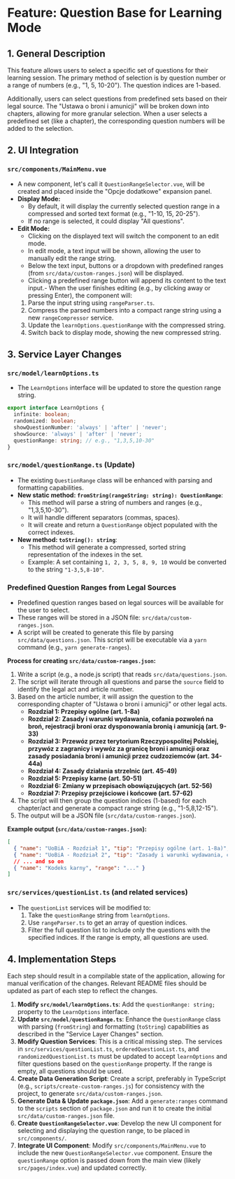# Feature: Question Base for Learning Mode

## 1. General Description

This feature allows users to select a specific set of questions for their learning session. The primary method of selection is by question number or a range of numbers (e.g., "1, 5, 10-20"). The question indices are 1-based.

Additionally, users can select questions from predefined sets based on their legal source. The "Ustawa o broni i amunicji" will be broken down into chapters, allowing for more granular selection. When a user selects a predefined set (like a chapter), the corresponding question numbers will be added to the selection.

## 2. UI Integration

### `src/components/MainMenu.vue`

-   A new component, let's call it `QuestionRangeSelector.vue`, will be created and placed inside the "Opcje dodatkowe" expansion panel.
-   **Display Mode:**
    -   By default, it will display the currently selected question range in a compressed and sorted text format (e.g., "1-10, 15, 20-25").
    -   If no range is selected, it could display "All questions".
-   **Edit Mode:**
    -   Clicking on the displayed text will switch the component to an edit mode.
    -   In edit mode, a text input will be shown, allowing the user to manually edit the range string.
    -   Below the text input, buttons or a dropdown with predefined ranges (from `src/data/custom-ranges.json`) will be displayed.
    -   Clicking a predefined range button will append its content to the text input.-   When the user finishes editing (e.g., by clicking away or pressing Enter), the component will:
    1.  Parse the input string using `rangeParser.ts`.
    2.  Compress the parsed numbers into a compact range string using a new `rangeCompressor` service.
    3.  Update the `learnOptions.questionRange` with the compressed string.
    4.  Switch back to display mode, showing the new compressed string.

## 3. Service Layer Changes

### `src/model/learnOptions.ts`

-   The `LearnOptions` interface will be updated to store the question range string.

```typescript
export interface LearnOptions {
  infinite: boolean;
  randomized: boolean;
  showQuestionNumber: 'always' | 'after' | 'never';
  showSource: 'always' | 'after' | 'never';
  questionRange: string; // e.g., "1,3,5,10-30"
}
```

### `src/model/questionRange.ts` (Update)

- The existing `QuestionRange` class will be enhanced with parsing and formatting capabilities.
- **New static method: `fromString(rangeString: string): QuestionRange`**:
    - This method will parse a string of numbers and ranges (e.g., "1,3,5,10-30").
    - It will handle different separators (commas, spaces).
    - It will create and return a `QuestionRange` object populated with the correct indexes.
- **New method: `toString(): string`**:
    - This method will generate a compressed, sorted string representation of the indexes in the set.
    - Example: A set containing `1, 2, 3, 5, 8, 9, 10` would be converted to the string `"1-3,5,8-10"`.

### Predefined Question Ranges from Legal Sources

-   Predefined question ranges based on legal sources will be available for the user to select.
-   These ranges will be stored in a JSON file: `src/data/custom-ranges.json`.
-   A script will be created to generate this file by parsing `src/data/questions.json`. This script will be executable via a `yarn` command (e.g., `yarn generate-ranges`).

**Process for creating `src/data/custom-ranges.json`:**

1.  Write a script (e.g., a node.js script) that reads `src/data/questions.json`.
2.  The script will iterate through all questions and parse the `source` field to identify the legal act and article number.
3.  Based on the article number, it will assign the question to the corresponding chapter of "Ustawa o broni i amunicji" or other legal acts.
    -   **Rozdział 1: Przepisy ogólne (art. 1-8a)**
    -   **Rozdział 2: Zasady i warunki wydawania, cofania pozwoleń na broń, rejestracji broni oraz dysponowania bronią i amunicją (art. 9-33)**
    -   **Rozdział 3: Przewóz przez terytorium Rzeczypospolitej Polskiej, przywóz z zagranicy i wywóz za granicę broni i amunicji oraz zasady posiadania broni i amunicji przez cudzoziemców (art. 34-44a)**
    -   **Rozdział 4: Zasady działania strzelnic (art. 45-49)**
    -   **Rozdział 5: Przepisy karne (art. 50-51)**
    -   **Rozdział 6: Zmiany w przepisach obowiązujących (art. 52-56)**
    -   **Rozdział 7: Przepisy przejściowe i końcowe (art. 57-62)**
4.  The script will then group the question indices (1-based) for each chapter/act and generate a compact range string (e.g., "1-5,8,12-15").
5.  The output will be a JSON file (`src/data/custom-ranges.json`).

**Example output (`src/data/custom-ranges.json`):**
```json
[
  { "name": "UoBiA - Rozdział 1", "tip": "Przepisy ogólne (art. 1-8a)", "range": "..." },
  { "name": "UoBiA - Rozdział 2", "tip": "Zasady i warunki wydawania, cofania pozwoleń na broń, rejestracji broni oraz dysponowania bronią i amunicją (art. 9-33)", "range": "..." },
  // ... and so on
  { "name": "Kodeks karny", "range": "..." }
]
```

### `src/services/questionList.ts` (and related services)

-   The `questionList` services will be modified to:
    1.  Take the `questionRange` string from `learnOptions`.
    2.  Use `rangeParser.ts` to get an array of question indices.
    3.  Filter the full question list to include only the questions with the specified indices. If the range is empty, all questions are used.

## 4. Implementation Steps

Each step should result in a compilable state of the application, allowing for manual verification of the changes. Relevant README files should be updated as part of each step to reflect the changes.

1.  **Modify `src/model/learnOptions.ts`**: Add the `questionRange: string;` property to the `LearnOptions` interface.
2.  **Update `src/model/questionRange.ts`**: Enhance the `QuestionRange` class with parsing (`fromString`) and formatting (`toString`) capabilities as described in the "Service Layer Changes" section.
3.  **Modify Question Services**: This is a critical missing step. The services in `src/services/questionList.ts`, `orderedQuestionList.ts`, and `randomizedQuestionList.ts` must be updated to accept `learnOptions` and filter questions based on the `questionRange` property. If the range is empty, all questions should be used.
4.  **Create Data Generation Script**: Create a script, preferably in TypeScript (e.g., `scripts/create-custom-ranges.js`) for consistency with the project, to generate `src/data/custom-ranges.json`.
5.  **Generate Data & Update `package.json`**: Add a `generate:ranges` command to the `scripts` section of `package.json` and run it to create the initial `src/data/custom-ranges.json` file.
6.  **Create `QuestionRangeSelector.vue`**: Develop the new UI component for selecting and displaying the question range, to be placed in `src/components/`.
7.  **Integrate UI Component**: Modify `src/components/MainMenu.vue` to include the new `QuestionRangeSelector.vue` component. Ensure the `questionRange` option is passed down from the main view (likely `src/pages/index.vue`) and updated correctly.
